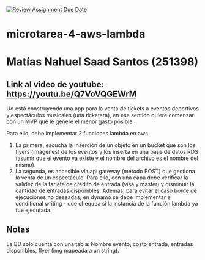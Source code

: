 [![Review Assignment Due Date](https://classroom.github.com/assets/deadline-readme-button-22041afd0340ce965d47ae6ef1cefeee28c7c493a6346c4f15d667ab976d596c.svg)](https://classroom.github.com/a/LmyA7_0U)

# microtarea-4-aws-lambda

# Matías Nahuel Saad Santos (251398)

## Link al video de youtube: https://youtu.be/Q7VoVQGEWrM

Ud está construyendo una app para la venta de tickets a eventos deportivos y espectáculos musicales (una ticketera), en ese sentido quiere comenzar con un MVP que le genere el menor gasto posible.

Para ello, debe implementar 2 funciones lambda en aws.

1. La primera, escucha la inserción de un objeto en un bucket que son los flyers (imágenes) de los eventos y los inserta en una base de datos RDS (asumir que el evento ya existe y el nombre del archivo es el nombre del mismo).
2. La segunda, es accesible vía api gateway (método POST) que gestiona la venta de un espectáculo. Para ello, con una capa debe verificar la validez de la tarjeta de crédito de entrada (visa y master) y disminuir la cantidad de entradas disponibles. Además, para evitar el caso borde de ejecuciones no deseadas, en dynamo se debe implementar el conditional writing - que chequea si la instancia de la función lambda ya fue ejecutada.

## Notas

La BD solo cuenta con una tabla: Nombre evento, costo entrada, entradas disponibles, flyer (img mapeada a un string).

